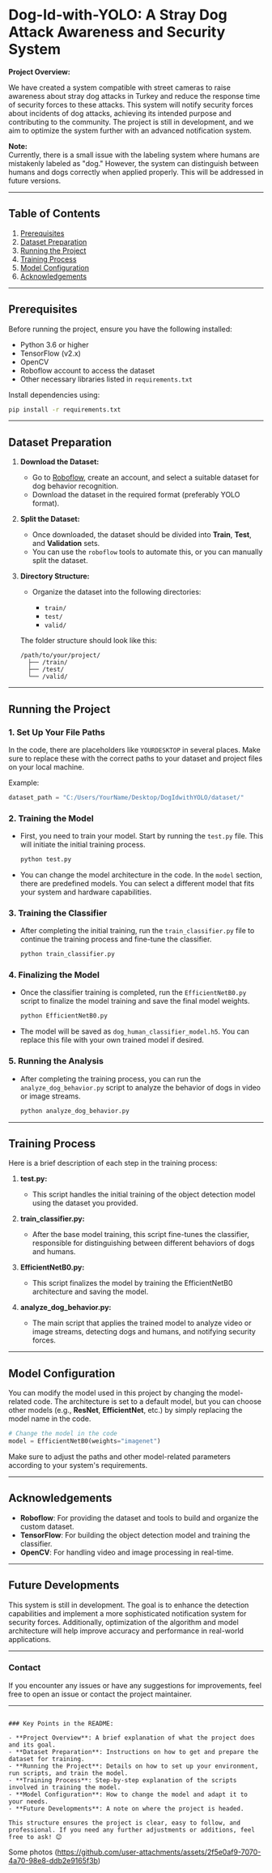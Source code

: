 # Dog-Id-with-YOLO: A Stray Dog Attack Awareness and Security System

**Project Overview:**

We have created a system compatible with street cameras to raise awareness about stray dog attacks in Turkey and reduce the response time of security forces to these attacks. This system will notify security forces about incidents of dog attacks, achieving its intended purpose and contributing to the community. The project is still in development, and we aim to optimize the system further with an advanced notification system.

**Note:**  
Currently, there is a small issue with the labeling system where humans are mistakenly labeled as "dog." However, the system can distinguish between humans and dogs correctly when applied properly. This will be addressed in future versions.

---

## Table of Contents

1. [Prerequisites](#prerequisites)
2. [Dataset Preparation](#dataset-preparation)
3. [Running the Project](#running-the-project)
4. [Training Process](#training-process)
5. [Model Configuration](#model-configuration)
6. [Acknowledgements](#acknowledgements)

---

## Prerequisites

Before running the project, ensure you have the following installed:

- Python 3.6 or higher
- TensorFlow (v2.x)
- OpenCV
- Roboflow account to access the dataset
- Other necessary libraries listed in `requirements.txt`

Install dependencies using:

```bash
pip install -r requirements.txt
````

---

## Dataset Preparation

1. **Download the Dataset:**

   * Go to [Roboflow](https://roboflow.com), create an account, and select a suitable dataset for dog behavior recognition.
   * Download the dataset in the required format (preferably YOLO format).

2. **Split the Dataset:**

   * Once downloaded, the dataset should be divided into **Train**, **Test**, and **Validation** sets.
   * You can use the `roboflow` tools to automate this, or you can manually split the dataset.

3. **Directory Structure:**

   * Organize the dataset into the following directories:

     * `train/`
     * `test/`
     * `valid/`

   The folder structure should look like this:

   ```
   /path/to/your/project/
     ├── /train/
     ├── /test/
     └── /valid/
   ```

---

## Running the Project

### 1. **Set Up Your File Paths**

In the code, there are placeholders like `YOURDESKTOP` in several places. Make sure to replace these with the correct paths to your dataset and project files on your local machine.

Example:

```python
dataset_path = "C:/Users/YourName/Desktop/DogIdwithYOLO/dataset/"
```

### 2. **Training the Model**

* First, you need to train your model. Start by running the `test.py` file. This will initiate the initial training process.

  ```bash
  python test.py
  ```

* You can change the model architecture in the code. In the `model` section, there are predefined models. You can select a different model that fits your system and hardware capabilities.

### 3. **Training the Classifier**

* After completing the initial training, run the `train_classifier.py` file to continue the training process and fine-tune the classifier.

  ```bash
  python train_classifier.py
  ```

### 4. **Finalizing the Model**

* Once the classifier training is completed, run the `EfficientNetB0.py` script to finalize the model training and save the final model weights.

  ```bash
  python EfficientNetB0.py
  ```

* The model will be saved as `dog_human_classifier_model.h5`. You can replace this file with your own trained model if desired.

### 5. **Running the Analysis**

* After completing the training process, you can run the `analyze_dog_behavior.py` script to analyze the behavior of dogs in video or image streams.

  ```bash
  python analyze_dog_behavior.py
  ```

---

## Training Process

Here is a brief description of each step in the training process:

1. **test.py:**

   * This script handles the initial training of the object detection model using the dataset you provided.

2. **train\_classifier.py:**

   * After the base model training, this script fine-tunes the classifier, responsible for distinguishing between different behaviors of dogs and humans.

3. **EfficientNetB0.py:**

   * This script finalizes the model by training the EfficientNetB0 architecture and saving the model.

4. **analyze\_dog\_behavior.py:**

   * The main script that applies the trained model to analyze video or image streams, detecting dogs and humans, and notifying security forces.

---

## Model Configuration

You can modify the model used in this project by changing the model-related code. The architecture is set to a default model, but you can choose other models (e.g., **ResNet**, **EfficientNet**, etc.) by simply replacing the model name in the code.

```python
# Change the model in the code
model = EfficientNetB0(weights="imagenet")
```

Make sure to adjust the paths and other model-related parameters according to your system's requirements.

---

## Acknowledgements

* **Roboflow**: For providing the dataset and tools to build and organize the custom dataset.
* **TensorFlow**: For building the object detection model and training the classifier.
* **OpenCV**: For handling video and image processing in real-time.

---

## Future Developments

This system is still in development. The goal is to enhance the detection capabilities and implement a more sophisticated notification system for security forces. Additionally, optimization of the algorithm and model architecture will help improve accuracy and performance in real-world applications.

---

### Contact

If you encounter any issues or have any suggestions for improvements, feel free to open an issue or contact the project maintainer.

---

```

### Key Points in the README:

- **Project Overview**: A brief explanation of what the project does and its goal.
- **Dataset Preparation**: Instructions on how to get and prepare the dataset for training.
- **Running the Project**: Details on how to set up your environment, run scripts, and train the model.
- **Training Process**: Step-by-step explanation of the scripts involved in training the model.
- **Model Configuration**: How to change the model and adapt it to your needs.
- **Future Developments**: A note on where the project is headed.

This structure ensures the project is clear, easy to follow, and professional. If you need any further adjustments or additions, feel free to ask! 😊
```
Some photos
(https://github.com/user-attachments/assets/2f5e0af9-7070-4a70-98e8-ddb2e9165f3b)
